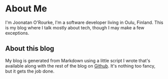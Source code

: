 # About Me

I'm Joonatan O'Rourke, I'm a software developer living in Oulu,
Finland. This is my blog where I talk mostly about tech, though I may
make a few exceptions.

## About this blog

My blog is generated from Markdown using a little script I wrote
that's available along with the rest of the blog on
[Github](https://github.com/joonoro/joonoro.github.io). It's nothing
too fancy, but it gets the job done.